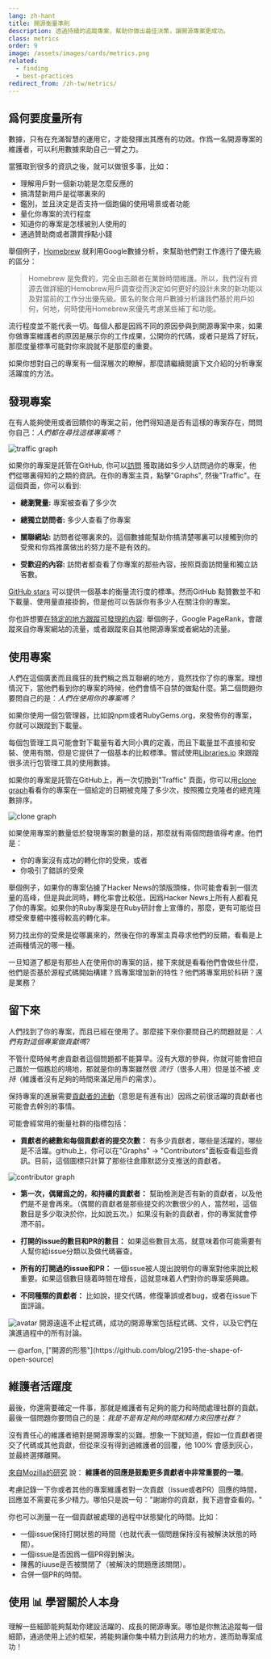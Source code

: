 ```yaml
---
lang: zh-hant
title: 開源衡量準則
description: 透過持續的追蹤專案，幫助你做出最佳決策，讓開源專案更成功。
class: metrics
order: 9
image: /assets/images/cards/metrics.png
related:
  - finding
  - best-practices
redirect_from: /zh-tw/metrics/
---
```


## 爲何要度量所有

數據，只有在充滿智慧的運用它，才能發揮出其應有的功效。作爲一名開源專案的維護者，可以利用數據來助自己一臂之力。

當獲取到很多的資訊之後，就可以做很多事，比如：

* 理解用戶對一個新功能是怎麼反應的
* 搞清楚新用戶是從哪裏來的
* 鑑別，並且決定是否支持一個跑偏的使用場景或者功能
* 量化你專案的流行程度
* 知道你的專案是怎樣被別人使用的
* 通過贊助商或者讚賞掙點小錢

舉個例子，[Homebrew](https://github.com/Homebrew/brew/blob/bbed7246bc5c5b7acb8c1d427d10b43e090dfd39/docs/Analytics.md) 就利用Google數據分析，來幫助他們對工作進行了優先級的區分：

> Homebrew 是免費的，完全由志願者在業餘時間維護。所以，我們沒有資源去做詳細的Hemobrew用戶調查從而決定如何更好的設計未來的新功能以及對當前的工作分出優先級。匿名的聚合用戶數據分析讓我們基於用戶如何，何地，何時使用Homebrew來優先考慮某些補丁和功能。

流行程度並不能代表一切。每個人都是因爲不同的原因參與到開源專案中來，如果你做專案維護者的原因是展示你的工作成果，公開你的代碼，或者只是爲了好玩，那麼度量標準可能對你來說就不是那麼的重要。

如果你想對自己的專案有一個深層次的瞭解，那麼請繼續閱讀下文介紹的分析專案活躍度的方法。

## 發現專案

在有人能夠使用或者回饋你的專案之前，他們得知道是否有這樣的專案存在，問問你自己：_人們都在尋找這樣專案嗎？_

![traffic graph](/assets/images/metrics/repo_traffic_graphs_tooltip.png)

如果你的專案是託管在GitHub, 你可以[訪問](https://help.github.com/articles/about-repository-graphs/#traffic) 獲取諸如多少人訪問過你的專案，他們從哪裏得知的之類的資訊。在你的專案主頁，點擊"Graphs", 然後"Traffic"。在這個頁面，你可以看到:

* **總瀏覽量:** 專案被查看了多少次

* **總獨立訪問者:** 多少人查看了你專案

* **關聯網站:** 訪問者從哪裏來的。這個數據能幫助你搞清楚哪裏可以接觸到你的受衆和你爲推廣做出的努力是不是有效的。

* **受歡迎的內容:** 訪問者都查看了你專案的那些內容，按照頁面訪問量和獨立訪客數。

[GitHub stars](https://help.github.com/articles/about-stars/) 可以提供一個基本的衡量流行度的標準。然而GitHub 點贊數並不和下載量、使用量直接掛鉤，但是他可以告訴你有多少人在關注你的專案。

你也許想要[在特定的地方跟蹤可發現的內容](https://opensource.com/business/16/6/pirate-metrics): 舉個例子，Google PageRank，會跟蹤來自你專案網站的流量，或者跟蹤來自其他開源專案或者網站的流量。

## 使用專案

人們在這個廣袤而且瘋狂的我們稱之爲互聯網的地方，竟然找你了你的專案。理想情況下，當他們看到你的專案的時候，他們會情不自禁的做點什麼。第二個問題你要問自己的是：_人們在使用你的專案嗎？_

如果你使用一個包管理器，比如說npm或者RubyGems.org，來發佈你的專案，你就可以跟蹤到下載量。

每個包管理工具可能會對下載量有着大同小異的定義，而且下載量並不直接和安裝、使用有關，但是它提供了一個基本的比較標準。嘗試使用[Libraries.io](https://libraries.io/) 來跟蹤很多流行包管理工具的使用數據。

如果你的專案是託管在GitHub上，再一次切換到"Traffic" 頁面，你可以用[clone graph](https://github.com/blog/1873-clone-graphs)看看你的專案在一個給定的日期被克隆了多少次，按照獨立克隆者的總克隆數排序。

![clone graph](/assets/images/metrics/clone_graph.png)

如果使用專案的數量低於發現專案的數量的話，那麼就有兩個問題值得考慮。他們是：

* 你的專案沒有成功的轉化你的受衆，或者
* 你吸引了錯誤的受衆

舉個例子，如果你的專案佔據了Hacker News的頭版頭條，你可能會看到一個流量的高峰，但是與此同時，轉化率會比較低，因爲Hacker News上所有人都看見了你的專案。如果你的Ruby專案是在Ruby研討會上宣傳的，那麼，更有可能從目標受衆羣體中獲得較高的轉化率。

努力找出你的受衆是從哪裏來的，然後在你的專案主頁尋求他們的反饋，看看是上述兩種情況的哪一種。

一旦知道了都是有那些人在使用你的專案的話，接下來就是看看他們會做些什麼，他們是否基於源程式碼開始構建？爲專案增加新的特性？他們將專案用於科研？還是業務？

## 留下來

人們找到了你的專案，而且已經在使用了。那麼接下來你要問自己的問題就是：_人們有對這個專案做貢獻嗎?_

不管什麼時候考慮貢獻者這個問題都不能算早。沒有大眾的參與，你就可能會把自己置於一個尷尬的境地，那就是你的專案雖然很 _流行_（很多人用）但是並不被 _支持_（維護者沒有足夠的時間來滿足用戶的需求）。

保持專案的進展需要[貢獻者的流動](http://blog.abigailcabunoc.com/increasing-developer-engagement-at-mozilla-science-learning-advocacy#contributor-pathways_2)（意思是有進有出）因爲之前很活躍的貢獻者也可能會去幹別的事情。

可能會經常用的衡量社群的指標包括：

* **貢獻者的總數和每個貢獻者的提交次數：** 有多少貢獻者，哪些是活躍的，哪些是不活躍。github上，你可以在"Graphs" -> "Contributors"面板查看這些資訊。目前，這個圖標只計算了那些往倉庫默認分支推送的貢獻者。

![contributor graph](/assets/images/metrics/repo_contributors_specific_graph.png)

* **第一次，偶爾爲之的，和持續的貢獻者：** 幫助檢測是否有新的貢獻者，以及他們是不是會再來。（偶爾的貢獻者是那些提交的次數很少的人，當然啦，這個數目是多少取決於你，比如說五次。）如果沒有新的貢獻者，你的專案就會停滯不前。

* **打開的issue的數目和PR的數目：** 如果這些數目太高，就意味着你可能需要有人幫你給issue分類以及做代碼審查。

* **所有的打開過的issue和PR：** 一個issue被人提出說明你的專案對他來說比較重要。如果這個數目隨着時間在增長，這就意味着人們對你的專案感興趣。

* **不同種類的貢獻者：** 比如說，提交代碼，修復筆誤或者bug，或者在issue下面評論。

<aside markdown="1" class="pquote">
  <img src="https://avatars.githubusercontent.com/arfon?s=180" class="pquote-avatar" alt="avatar">
開源遠遠不止程式碼，成功的開源專案包括程式碼、文件，以及它們在演進過程中的所有討論。
  <p markdown="1" class="pquote-credit">
— @arfon, ["開源的形態"](https://github.com/blog/2195-the-shape-of-open-source)
</p>
</aside>

## 維護者活躍度

最後，你還需要確定一件事，那就是維護者有足夠的能力和時間處理社群的貢獻。最後一個問題你要問自己的是：_我是不是有足夠的時間和精力來回應社群？_

沒有責任心的維護者絕對是開源專案的災難。想象一下就知道，假如一位貢獻者提交了代碼或其他貢獻，但從來沒有得到過維護者的回覆，他 100% 會感到灰心，並最終選擇離開。

[來自Mozilla的研究](https://docs.google.com/presentation/d/1hsJLv1ieSqtXBzd5YZusY-mB8e1VJzaeOmh8Q4VeMio/edit#slide=id.g43d857af8_0177) 說： **維護者的回應是鼓勵更多貢獻者中非常重要的一環**。

考慮記錄一下你或者其他的專案維護者對一次貢獻（issue或者PR）回應的時間，回應並不需要花多少精力。哪怕只是說一句："謝謝你的貢獻，我下週會查看的。"

你也可以測量一在一個貢獻被處理的過程中狀態變化的時間。比如：

* 一個issue保持打開狀態的時間（也就代表一個問題保持沒有被解決狀態的時間）。
* 一個issue是否因爲一個PR得到解決。
* 陳舊的iuuse是否被關閉了（被解決的問題應該關閉）。
* 合併一個PR的時間。

## 使用 📊 學習關於人本身

理解一些細節能夠幫助你建設活躍的、成長的開源專案。哪怕是你無法追蹤每一個細節，通過使用上述的框架，將能夠讓你集中精力到該用力的地方，進而助專案成功！
